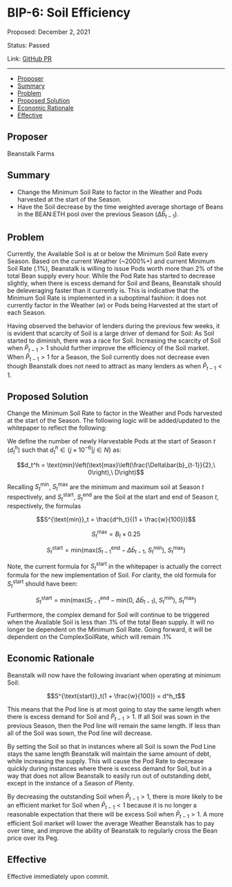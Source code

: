 # BIP-6: Soil Efficiency

Proposed: December 2, 2021

Status: Passed

Link: [GitHub PR](https://github.com/BeanstalkFarms/Beanstalk/pull/14)

---

- [Proposer](#proposer)
- [Summary](#summary)
- [Problem](#problem)
- [Proposed Solution](#proposed-solution)
- [Economic Rationale](#economic-rationale)
- [Effective](#effective)


## Proposer

Beanstalk Farms

## Summary

- Change the Minimum Soil Rate to factor in the Weather and Pods harvested at the start of the Season.
- Have the Soil decrease by the time weighted average shortage of Beans in the BEAN:ETH pool over the previous Season ($\Delta \bar{b}_{t-1}$).

## Problem

Currently, the Available Soil is at or below the Minimum Soil Rate every Season. Based on the current Weather (~2000%+) and current Minimum Soil Rate (.1%), Beanstalk is willing to issue Pods worth more than 2% of the total Bean supply every hour. While the Pod Rate has started to decrease slightly, when there is excess demand for Soil and Beans, Beanstalk should be deleveraging faster than it currently is. This is indicative that the Minimum Soil Rate is implemented in a suboptimal fashion: it does not currently factor in the Weather ($w$) or Pods being Harvested at the start of each Season.

Having observed the behavior of lenders during the previous few weeks, it is evident that scarcity of Soil is a large driver of demand for Soil: As Soil started to diminish, there was a race for Soil. Increasing the scarcity of Soil when $\bar{P}_{t-1} > 1$  should further improve the efficiency of the Soil market. When $\bar{P}_{t-1} > 1$ for a Season, the Soil currently does not decrease even though Beanstalk does not need to attract as many lenders as when $\bar{P}_{t-1} < 1$. 

## Proposed Solution

Change the Minimum Soil Rate to factor in the Weather and Pods harvested at the start of the Season. The following logic will be added/updated to the whitepaper to reflect the following:

We define the number of newly Harvestable Pods at the start of Season $t$ ($d^h_t$) such that $d^h_t \in \{j \times 10^{-6} | j \in N\}$ as:

$$d_t^h = \text{min}\left(\text{max}\left(\frac{\Delta\bar{b}_{t-1}}{2},\ 0\right),\ D\right)$$

Recalling $S^{\text{min}}_t$, $S_t^{\text{max}}$ are the minimum and maximum soil at Season $t$ respectively, and $S^{\text{start}}_t$, $S^{\text{end}}_t$ are the Soil at the start and end of Season $t$, respectively, the formulas

$$S^{\text{min}}_t = \frac{d^h_t}{(1 + \frac{w}{100})}$$

$$S^{\text{max}}_t = B_t \times 0.25 \tag{This remains unchanged}$$

$$S_t^{\text{start}} = \text{min}(\text{max}(S_{t-1}^{\text{end}} - \Delta \bar{b}_{t-1},\ S_t^{\text{min}}),\ S_t^{\text{max}})$$

Note, the current formula for $S_t^{\text{start}}$ in the whitepaper is actually the correct formula for the new implementation of Soil. For clarity, the old formula for $S_t^{\text{start}}$ should have been: 

$$S_t^{\text{start}} = \text{min}(\text{max}(S_{t-1}^{\text{end}} - \text{min}(0,\ \Delta \bar{b}_{t-1}),\ S_t^{\text{min}}),\ S_t^{\text{max}})$$

Furthermore, the complex demand for Soil will continue to be triggered when the Available Soil is less than .1% of the total Bean supply. It will no longer be dependent on the Minimum Soil Rate. Going forward, it will be dependent on the ComplexSoilRate, which will remain .1% 

## Economic Rationale

Beanstalk will now have the following invariant when operating at minimum Soil:

$$S^{\text{start}}_t(1 + \frac{w}{100}) = d^h_t$$

This means that the Pod line is at most going to stay the same length when there is excess demand for Soil and $\bar{P}_{t-1} > 1$. If all Soil was sown in the previous Season, then the Pod line will remain the same length. If less than all of the Soil was sown, the Pod line will decrease.

By setting the Soil so that in instances where all Soil is sown the Pod Line stays the same length Beanstalk will maintain the same amount of debt, while increasing the supply. This will cause the Pod Rate to decrease quickly during instances where there is excess demand for Soil, but in a way that does not allow Beanstalk to easily run out of outstanding debt, except in the instance of a Season of Plenty. 

By decreasing the outstanding Soil when $\bar{P}_{t-1} > 1$, there is more likely to be an efficient market for Soil when $\bar{P}_{t-1} < 1$ because it is no longer a reasonable expectation that there will be excess Soil when $\bar{P}_{t-1} > 1$. A more efficient Soil market will lower the average Weather Beanstalk has to pay over time, and improve the ability of Beanstalk to regularly cross the Bean price over its Peg. 

## Effective

Effective immediately upon commit.